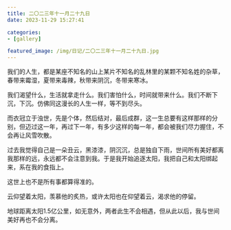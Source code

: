 ```yaml
---
title: 二〇二三年十一月二十九日
date: 2023-11-29 15:27:41

categories:
- [gallery]

featured_image: /img/日记/二〇二三年十一月二十九日.jpg
---
```


我们的人生，都是某座不知名的山上某片不知名的乱林里的某颗不知名姓的杂草，春带来霉湿，夏带来毒辣，秋带来阴沉，冬带来寒冰。

我们渴望什么，生活就拿走什么。我们害怕什么，时间就带来什么。我们不断下沉，下沉。仿佛同这漫长的人生一样，等不到尽头。

而衣冠立于浊世，先是个体，然后结对，最后成群，这一生总要有这样那样的分别，但迈过这一年，再过下一年，有多少这样的每一年，都会被我们尽力握住，不会再让风雪吹散。

过去我觉得自己是一朵丑云，黑漆漆，阴沉沉，总是独自下雨，世间所有美好都离我那样的远，永远都不会注意到我。于是我开始追逐太阳，我把自己和太阳绑起来，系在我的食指上。

这世上也不是所有事都算得准的。

云仰望着太阳，羡慕他的炙热，或许太阳也在仰望着云，渴求他的停留。

地球距离太阳1.5亿公里，如无意外，两者此生不会相遇，但从此以后，我与世间美好再也不会分离。